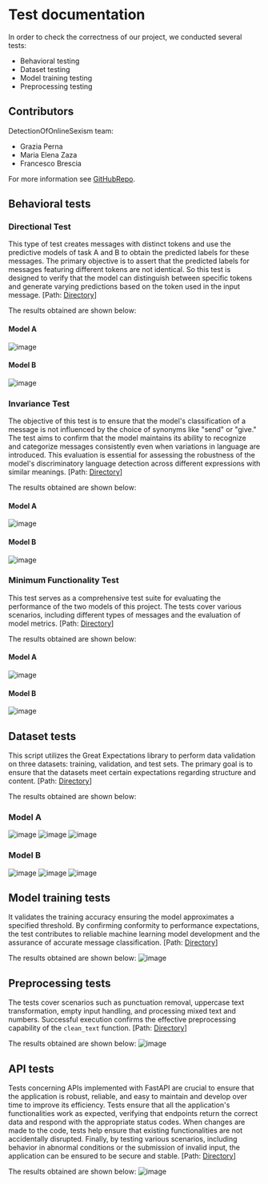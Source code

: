 # Test documentation

In order to check the correctness of our project, we conducted several tests:
- Behavioral testing
- Dataset testing
- Model training testing
- Preprocessing testing

## Contributors

DetectionOfOnlineSexism team:
- Grazia Perna
- Maria Elena Zaza
- Francesco Brescia

For more information see [GitHubRepo](https://github.com/se4ai2324-uniba/DetectionOfOnlineSexism.git).

## Behavioral tests
### Directional Test

This type of test creates messages with distinct tokens and use the predictive models of task A and B to obtain the predicted labels for these messages. The primary objective is to assert that the predicted labels for messages featuring different tokens are not identical. So this test is designed to verify that the model can distinguish between specific tokens and generate varying predictions based on the token used in the input message. [Path: [Directory](./behavioral_testing)]

The results obtained are shown below:
#### Model A
![image](../references/images_doc/DirectionalTest_model_a.png)

#### Model B
![image](../references/images_doc/DirectionalTest_model_b.png)

### Invariance Test

The objective of this test is to ensure that the model's classification of a message is not influenced by the choice of synonyms like "send" or "give." The test aims to confirm that the model maintains its ability to recognize and categorize messages consistently even when variations in language are introduced. This evaluation is essential for assessing the robustness of the model's discriminatory language detection across different expressions with similar meanings. [Path: [Directory](./behavioral_testing)]

The results obtained are shown below:
#### Model A
![image](../references/images_doc/InvarianceTest_model_a.png)

#### Model B
![image](../references/images_doc/InvarianceTest_model_b.png)

### Minimum Functionality Test

This test serves as a comprehensive test suite for evaluating the performance of the two models of this project. The tests cover various scenarios, including different types of messages and the evaluation of model metrics. [Path: [Directory](./behavioral_testing)]

The results obtained are shown below:
#### Model A
![image](../references/images_doc/MinimumTest_model_a.png)

#### Model B
![image](../references/images_doc/MinimumTest_model_b.png)

## Dataset tests

This script utilizes the Great Expectations library to perform data validation on three datasets: training, validation, and test sets. The primary goal is to ensure that the datasets meet certain expectations regarding structure and content. [Path: [Directory](./dataset_testing)]

The results obtained are shown below:
### Model A
![image](../references/images_doc/DatasetTest_model_a_1.png)
![image](../references/images_doc/DatasetTest_model_a_2.png)
![image](../references/images_doc/DatasetTest_model_a_3.png)

### Model B
![image](../references/images_doc/DatasetTest_model_b_1.png)
![image](../references/images_doc/DatasetTest_model_b_2.png)
![image](../references/images_doc/DatasetTest_model_b_3.png)

## Model training tests

It validates the training accuracy ensuring the model approximates a specified threshold. By confirming conformity to performance expectations, the test contributes to reliable machine learning model development and the assurance of accurate message classification. [Path: [Directory](./model_training_testing)]

The results obtained are shown below:
![image](../references/images_doc/TrainingTest.png)

## Preprocessing tests

The tests cover scenarios such as punctuation removal, uppercase text transformation, empty input handling, and processing mixed text and numbers. Successful execution confirms the effective preprocessing capability of the `clean_text` function. [Path: [Directory](./preprocessing_testing)]

The results obtained are shown below:
![image](../references/images_doc/PreprocessingTest.png)

## API tests
Tests concerning APIs implemented with FastAPI are crucial to ensure that the application is robust, reliable, and easy to maintain and develop over time to improve its efficiency. Tests ensure that all the application's functionalities work as expected, verifying that endpoints return the correct data and respond with the appropriate status codes. When changes are made to the code, tests help ensure that existing functionalities are not accidentally disrupted. Finally, by testing various scenarios, including behavior in abnormal conditions or the submission of invalid input, the application can be ensured to be secure and stable. [Path: [Directory](./api_testing)]

The results obtained are shown below:
![image](../references/images_doc/ApiTest.png)

